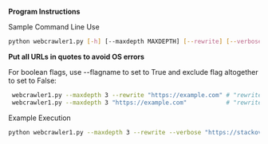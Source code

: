 **Program Instructions**  

Sample Command Line Use
```Bash
python webcrawler1.py [-h] [--maxdepth MAXDEPTH] [--rewrite] [--verbose] initialURL
```
**Put all URLs in quotes to avoid OS errors**

For boolean flags, use --flagname to set to True and exclude flag altogether to set to False:
```Bash
 webcrawler1.py --maxdepth 3 --rewrite "https://example.com" # "rewrite" is true
 webcrawler1.py --maxdepth 3 "https://example.com"           # "rewrite" is false
```

Example Execution
```Bash
python webcrawler1.py --maxdepth 3 --rewrite --verbose "https://stackoverflow.com/questions/58146520/crawling-and-scraping-random-websites"
```